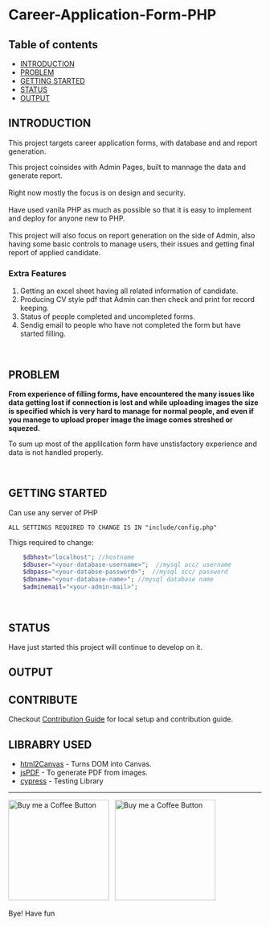 # __Career-Application-Form-PHP__

## Table of contents
* [INTRODUCTION](#introduction)
* [PROBLEM](#problem)
* [GETTING STARTED](#getting-started)
* [STATUS](*status)
* [OUTPUT](*output)
## __INTRODUCTION__

This project targets career application forms, with database and and report generation.

This project coinsides with Admin Pages, built to mannage the data and generate report.
\
\
Right now mostly the focus is on design and security.
\
\
Have used vanila PHP as much as possible so that it is easy to implement and deploy for anyone new to PHP.
\
\
This project will also focus on report generation on the side of Admin, also having some basic controls to manage users, their issues and getting final report of applied candidate.
<br>

### __Extra Features__
1. Getting an excel sheet having all related information of candidate.
1. Producing CV style pdf that Admin can then check and print for record keeping.
1. Status of people completed and uncompleted forms.
1.  Sendig email to people who have not completed the form but have started filling.
<br>

## __PROBLEM__

__From experience of filling forms, have encountered the many issues like data getting lost if connection is lost and while uploading images the size is specified which is very hard to manage for normal people, and even if you manege to upload proper image the image comes streshed or squezed.__

To sum up most of the applilcation form have unstisfactory experience and data is not handled properly.

<br>

## __GETTING STARTED__

Can use any server of PHP

    ALL SETTINGS REQUIRED TO CHANGE IS IN "include/config.php"

Thigs required to change:
```PHP
    $dbhost="localhost"; //hostname
    $dbuser="<your-database-username>";  //mysql acc/ username
    $dbpass="<your-databse-password>";  //mysql scc/ password
    $dbname="<your-database-name>"; //mysql database name
    $adminemail="<your-admin-mail>";
```
<br>

## __STATUS__
Have just started this project will continue to develop on it.

## __OUTPUT__

## __CONTRIBUTE__

Checkout [Contribution Guide](CONTRIBUTING.md) for local setup and contribution guide.
## __LIBRABRY USED__

- [html2Canvas](https://github.com/niklasvh/html2canvas) - Turns DOM into Canvas.
- [jsPDF](https://github.com/MrRio/jsPDF) - To generate PDF from images.
- [cypress](https://github.com/cypress-io/cypress) - Testing Library
---

[<img alt="Buy me a Coffee Button" width=200 src="https://c5.patreon.com/external/logo/become_a_patron_button.png">](https://www.patreon.com/) &nbsp; [<img alt="Buy me a Coffee Button" width=200 src="https://cdn.buymeacoffee.com/buttons/default-yellow.png">](https://www.buymeacoffee.com/)

Bye!
Have fun
